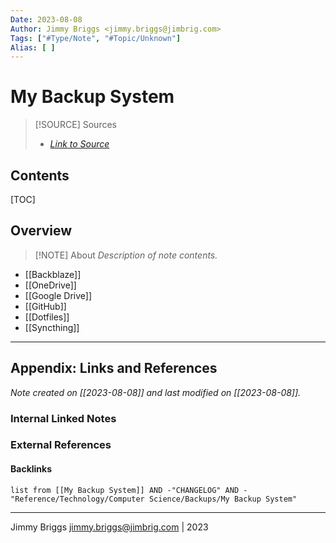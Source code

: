 ```yaml
---
Date: 2023-08-08
Author: Jimmy Briggs <jimmy.briggs@jimbrig.com>
Tags: ["#Type/Note", "#Topic/Unknown"]
Alias: [ ]
---
```


# My Backup System

> [!SOURCE] Sources
> - *[Link to Source]()*

## Contents

[TOC]

## Overview

> [!NOTE] About
> *Description of note contents.*

- [[Backblaze]]
- [[OneDrive]]
- [[Google Drive]]
- [[GitHub]]
- [[Dotfiles]]
- [[Syncthing]]

***

## Appendix: Links and References

*Note created on [[2023-08-08]] and last modified on [[2023-08-08]].*

### Internal Linked Notes

### External References

#### Backlinks

```dataview
list from [[My Backup System]] AND -"CHANGELOG" AND -"Reference/Technology/Computer Science/Backups/My Backup System"
```


***

Jimmy Briggs <jimmy.briggs@jimbrig.com> | 2023

